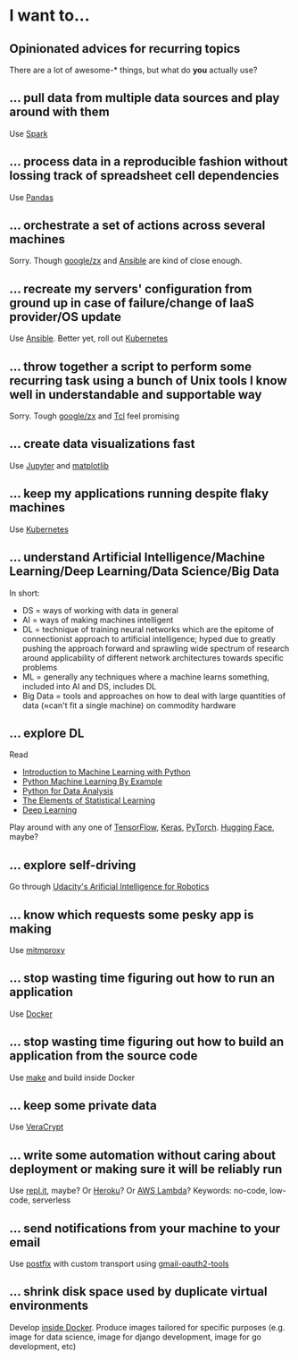 # I want to...

## Opinionated advices for recurring topics

There are a lot of awesome-* things, but what do __you__ actually use?


## ... pull data from multiple data sources and play around with them

Use [Spark](https://spark.apache.org)

## ... process data in a reproducible fashion without lossing track of spreadsheet cell dependencies

Use [Pandas](https://pandas.pydata.org)

## ... orchestrate a set of actions across several machines

Sorry. Though [google/zx](https://github.com/google/zx) and [Ansible](http://ansible.com) are kind of close enough.

## ... recreate my servers' configuration from ground up in case of failure/change of IaaS provider/OS update

Use [Ansible](http://ansible.com). Better yet, roll out [Kubernetes](https://kubernetes.io)

## ... throw together a script to perform some recurring task using a bunch of Unix tools I know well in understandable and supportable way

Sorry. Tough [google/zx](https://github.com/google/zx) and [Tcl](https://www.tcl.tk) feel promising

## ... create data visualizations fast

Use [Jupyter](https://jupyter.org) and [matplotlib](https://matplotlib.org)

## ... keep my applications running despite flaky machines

Use [Kubernetes](https://kubernetes.io)


## ... understand Artificial Intelligence/Machine Learning/Deep Learning/Data Science/Big Data

In short:
* DS = ways of working with data in general
* AI = ways of making machines intelligent
* DL = technique of training neural networks which are the epitome of connectionist approach to artificial intelligence; hyped due to greatly pushing the approach forward and sprawling wide spectrum of research around applicability of different network architectures towards specific problems
* ML = generally any techniques where a machine learns something, included into AI and DS, includes DL
* Big Data = tools and approaches on how to deal with large quantities of data (≈can't fit a single machine) on commodity hardware

## ... explore DL

Read 
* [Introduction to Machine Learning with Python](https://www.amazon.co.uk/dp/1449369413)
* [Python Machine Learning By Example](https://www.amazon.co.uk/dp/B01MT7ATL5)
* [Python for Data Analysis](https://www.amazon.co.uk/dp/1491957662)
* [The Elements of 
Statistical Learning](https://web.stanford.edu/~hastie/ElemStatLearn/)
* [Deep Learning](https://www.deeplearningbook.org)

Play around with any one of [TensorFlow](https://www.tensorflow.org), [Keras](https://keras.io), [PyTorch](https://pytorch.org). [Hugging Face](https://huggingface.co), maybe?


## ... explore self-driving

Go through [Udacity's Arificial Intelligence for Robotics](https://www.udacity.com/course/artificial-intelligence-for-robotics--cs373)

## ... know which requests some pesky app is making

Use [mitmproxy](https://mitmproxy.org)

## ... stop wasting time figuring out how to run an application

Use [Docker](https://www.docker.com)

## ... stop wasting time figuring out how to build an application from the source code

Use [make](https://www.gnu.org/software/make/manual/html_node/index.html) and build inside Docker


## ... keep some private data

Use [VeraCrypt](https://github.com/veracrypt/VeraCrypt)

## ... write some automation without caring about deployment or making sure it will be reliably run

Use [repl.it](https://replit.com), maybe? Or [Heroku](https://www.heroku.com)? Or [AWS Lambda](https://aws.amazon.com/lambda/)? Keywords: no-code, low-code, serverless

## ... send notifications from your machine to your email

Use [postfix](http://www.postfix.org) with custom transport using [gmail-oauth2-tools](https://github.com/google/gmail-oauth2-tools/tree/master/go/sendgmail)

## ... shrink disk space used by duplicate virtual environments

Develop [inside Docker](https://code.visualstudio.com/docs/remote/containers). Produce images tailored for specific purposes (e.g. image for data science, image for django development, image for go development, etc)

